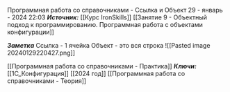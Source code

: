 
Программная работа со справочниками - Ссылка и Объект
 29 - январь - 2024  22:03 
***Источник:***  [[Курс IronSkills]] [[Занятие 9 - Объектный подход к программированию. Программная работа с объектами конфигурации]]

***Заметка*** 
Ссылка - 1 ячейка
Объект - это вся строка 
![[Pasted image 20240129220427.png]]

[[Программная работа со справочниками - Практика]]
***Ключи:*** [[1С_Конфигурация]] [[2024 год]] [[Программная работа со справочниками - Теория]]